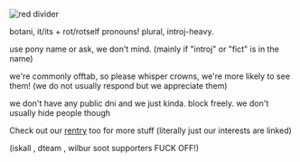 ![red divider](https://64.media.tumblr.com/f7ca9638bdab59483ed345ef70827ae7/b5a54a69960eefcd-84/s2048x3072/a225574b63ec42c14a1e60b9032e66b5fd5038a4.png)

botani, it/its + rot/rotself pronouns! plural, introj-heavy.

use pony name or ask, we don't mind. (mainly if "introj" or "fict" is in the name)

we're commonly offtab, so please whisper crowns, we're more likely to see them! (we do not usually respond but we appreciate them)

we don't have any public dni and we just kinda. block freely. we don't usually hide people though

Check out our [rentry](https://rentry.org/emperorgrumbot) too for more stuff (literally just our interests are linked)


(iskall , dteam , wilbur soot supporters FUCK OFF!)
